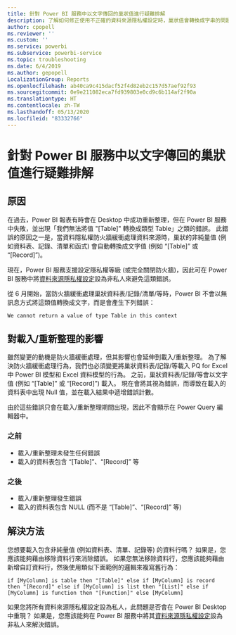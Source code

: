 ```yaml
---
title: 針對 Power BI 服務中以文字傳回的巢狀值進行疑難排解
description: 了解如何修正使用不正確的資料來源隱私權設定時，巢狀值會轉換成字串的問題
author: cpopell
ms.reviewer: ''
ms.custom: ''
ms.service: powerbi
ms.subservice: powerbi-service
ms.topic: troubleshooting
ms.date: 6/4/2019
ms.author: gepopell
LocalizationGroup: Reports
ms.openlocfilehash: ab40ca9c415dacf52f4d82eb2c157d57aef92f93
ms.sourcegitcommit: 0e9e211082eca7fd939803e0cd9c6b114af2f90a
ms.translationtype: HT
ms.contentlocale: zh-TW
ms.lasthandoff: 05/13/2020
ms.locfileid: "83332766"
---
```

# <a name="troubleshooting-nested-values-returned-as-text-in-power-bi-service"></a>針對 Power BI 服務中以文字傳回的巢狀值進行疑難排解

## <a name="cause"></a>原因

在過去，Power BI 報表有時會在 Desktop 中成功重新整理，但在 Power BI 服務中失敗，並出現「我們無法將值 "[Table]" 轉換成類型 Table」之類的錯誤。 此錯誤的原因之一是，當資料隱私權防火牆緩衝處理資料來源時，巢狀的非純量值 (例如資料表、記錄、清單和函式) 會自動轉換成文字值 (例如 “[Table]” 或 “[Record]”)。

現在，Power BI 服務支援設定隱私權等級 (或完全關閉防火牆)，因此可在 Power BI 服務中將[資料來源隱私權設定](https://powerbi.microsoft.com/blog/privacy-levels-for-cloud-data-sources/)設為非私人來避免這類錯誤。

從 6 月開始，當防火牆緩衝處理巢狀資料表/記錄/清單/等時，Power BI 不會以無訊息方式將這類值轉換成文字，而是會產生下列錯誤： 

`We cannot return a value of type Table in this context`

## <a name="effect-on-loadrefresh"></a>對載入/重新整理的影響

雖然變更的動機是防火牆緩衝處理，但其影響也會延伸到載入/重新整理。 為了解決防火牆緩衝處理行為，我們也必須變更將巢狀資料表/記錄/等載入 PQ for Excel 中 Power BI 模型和 Excel 資料模型的行為。 之前，巢狀資料表/記錄/等會以文字值 (例如 “[Table]” 或 “[Record]”) 載入。 現在會將其視為錯誤，而導致在載入的資料表中出現 Null 值，並在載入結果中遞增錯誤計數。

由於這些錯誤只會在載入/重新整理期間出現，因此不會顯示在 Power Query 編輯器中。

### <a name="before"></a>之前

- 載入/重新整理未發生任何錯誤
- 載入的資料表包含 “[Table]”、“[Record]” 等
 

### <a name="after"></a>之後

- 載入/重新整理發生錯誤
- 載入的資料表包含 NULL (而不是 “[Table]”、“[Record]” 等)
 

## <a name="resolution"></a>解決方法

您想要載入包含非純量值 (例如資料表、清單、記錄等) 的資料行嗎？
如果是，您應該能夠藉由移除資料行來消除錯誤。
如果您無法移除資料行，您應該能夠藉由新增自訂資料行，然後使用類似下面範例的邏輯來複寫舊行為：

`if [MyColumn] is table then "[Table]" else if [MyColumn] is record then "[Record]" else if [MyColumn] is list then "[List]" else if [MyColumn] is function then "[Function]" else [MyColumn]`

如果您將所有資料來源隱私權設定設為私人，此問題是否會在 Power BI Desktop 中重現？
如果是，您應該能夠在 Power BI 服務中將其[資料來源隱私權設定](https://powerbi.microsoft.com/blog/privacy-levels-for-cloud-data-sources/)設為非私人來解決錯誤。
